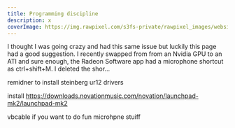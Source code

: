 ```yaml
---
title: Programming discipline
description: x
coverImage: https://img.rawpixel.com/s3fs-private/rawpixel_images/website_content/pd20-016-jj.jpg?w=1000&dpr=1&fit=default&crop=default&q=65&vib=3&con=3&usm=15&bg=F4F4F3&ixlib=js-2.2.1&s=f5c3d7ff2068c623837fd51dfc065cf4
---
```



I thought I was going crazy and had this same issue but luckily this page had a good suggestion. I recently swapped from from an Nvidia GPU to an ATI and sure enough, the Radeon Software app had a microphone shortcut as ctrl+shift+M. I deleted the shor...


remidner to install steinberg ur12 drivers


install
https://downloads.novationmusic.com/novation/launchpad-mk2/launchpad-mk2


vbcable if you want to do fun microhpne stuiff
